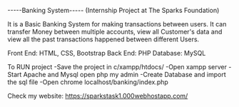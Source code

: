 -----Banking System-----
(Internship Project at The Sparks Foundation)

It is a Basic Banking System for making transactions between users. It can transfer Money between multiple accounts, view all Customer's data and view all the past transactions happened between different Users.

Front End: HTML, CSS, Bootstrap
Back End: PHP
Database: MySQL


To RUN project
-Save the project in c/xampp/htdocs/ 
-Open xampp server
-Start Apache and Mysql open php my admin
-Create Database and import the sql file
-Open chrome localhost/banking/index.php

Check my website:
https://sparkstask1.000webhostapp.com/